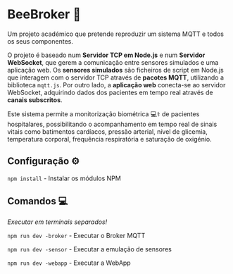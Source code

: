 # BeeBroker 🐝  
Um projeto académico que pretende reproduzir um sistema MQTT e todos os seus componentes.  

O projeto é baseado num **Servidor TCP em Node.js** e num **Servidor WebSocket**, que gerem a comunicação entre sensores simulados e uma aplicação web. Os **sensores simulados** são ficheiros de script em Node.js que interagem com o servidor TCP através de **pacotes MQTT**, utilizando a biblioteca `mqtt.js`. Por outro lado, a **aplicação web** conecta-se ao servidor WebSocket, adquirindo dados dos pacientes em tempo real através de **canais subscritos**.  

Este sistema permite a monitorização biométrica 💻⚕️ de pacientes hospitalares, possibilitando o acompanhamento em tempo real de sinais vitais como batimentos cardíacos, pressão arterial, nível de glicemia, temperatura corporal, frequência respiratória e saturação de oxigénio.  

## Configuração ⚙️  
`npm install` - Instalar os módulos NPM  

## Comandos 💻  
*Executar em terminais separados!*  

`npm run dev -broker` - Executar o Broker MQTT  

`npm run dev -sensor` - Executar a emulação de sensores  

`npm run dev -webapp` - Executar a WebApp
